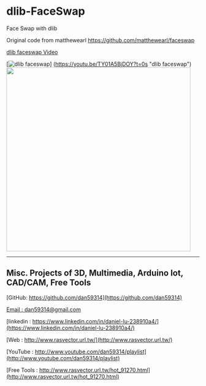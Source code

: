 # dlib-FaceSwap
Face Swap with dlib

Original code from matthewearl
https://github.com/matthewearl/faceswap

	
[dlib faceswap Video](https://youtu.be/TY01A5BjDOY)

[![dlib faceswap](https://github.com/dan59314/dlib-FaceSwap/tree/master/dlib_faceswap/camera.jpg)]
(https://youtu.be/TY01A5BjDOY?t=0s "dlib faceswap") 
<img src="https://github.com/dan59314/dlib-FaceSwap/tree/master/dlib_faceswap/camera.jpg" width="480">


------------------------------------------------------------------------------------
## Misc. Projects of 3D, Multimedia, Arduino Iot, CAD/CAM, Free Tools

[GitHub: https://github.com/dan59314](https://github.com/dan59314)

[Email : dan59314@gmail.com](dan59314@gmail.com)

[linkedin : https://www.linkedin.com/in/daniel-lu-238910a4/](https://www.linkedin.com/in/daniel-lu-238910a4/)

[Web : http://www.rasvector.url.tw/](http://www.rasvector.url.tw/)

[YouTube : http://www.youtube.com/dan59314/playlist](http://www.youtube.com/dan59314/playlist)

[Free Tools : http://www.rasvector.url.tw/hot_91270.html](http://www.rasvector.url.tw/hot_91270.html)
